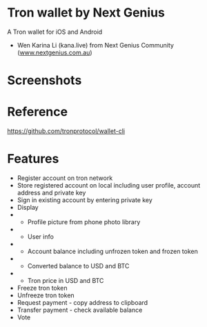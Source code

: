 # Tron wallet by Next Genius 
A Tron wallet for iOS and Android
- Wen Karina Li (kana.live) from Next Genius Community (www.nextgenius.com.au)
# Screenshots

# Reference
<a href="https://github.com/tronprotocol/wallet-cli">https://github.com/tronprotocol/wallet-cli</a>

# Features
* Register account on tron network
* Store registered account on local including user profile, account address and private key
* Sign in existing account by entering private key
* Display
* * Profile picture from phone photo library
* * User info
* * Account balance including unfrozen token and frozen token
* * Converted balance to USD and BTC
* * Tron price in USD and BTC
* Freeze tron token
* Unfreeze tron token
* Request payment - copy address to clipboard
* Transfer payment - check available balance
* Vote
